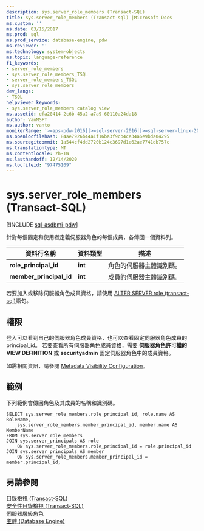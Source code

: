 ```yaml
---
description: sys.server_role_members (Transact-SQL)
title: sys.server_role_members (Transact-sql) |Microsoft Docs
ms.custom: ''
ms.date: 03/15/2017
ms.prod: sql
ms.prod_service: database-engine, pdw
ms.reviewer: ''
ms.technology: system-objects
ms.topic: language-reference
f1_keywords:
- server_role_members
- sys.server_role_members_TSQL
- server_role_members_TSQL
- sys.server_role_members
dev_langs:
- TSQL
helpviewer_keywords:
- sys.server_role_members catalog view
ms.assetid: efa20414-2c6b-45a2-a7a9-60110a24da18
author: VanMSFT
ms.author: vanto
monikerRange: '>=aps-pdw-2016||>=sql-server-2016||>=sql-server-linux-2017||=azuresqldb-mi-current'
ms.openlocfilehash: 84ae7926b44a1f16ba3f9cb4ce34a6e9bda04295
ms.sourcegitcommit: 1a544cf4dd2720b124c3697d1e62ae7741db757c
ms.translationtype: MT
ms.contentlocale: zh-TW
ms.lasthandoff: 12/14/2020
ms.locfileid: "97475109"
---
```

# <a name="sysserver_role_members-transact-sql"></a>sys.server_role_members (Transact-SQL)
[!INCLUDE [sql-asdbmi-pdw](../../includes/applies-to-version/sql-asdbmi-pdw.md)]

  針對每個固定和使用者定義伺服器角色的每個成員，各傳回一個資料列。  
  
|資料行名稱|資料類型|描述|  
|-----------------|---------------|-----------------|  
|**role_principal_id**|**int**|角色的伺服器主體識別碼。|  
|**member_principal_id**|**int**|成員的伺服器主體識別碼。|  
  
 若要加入或移除伺服器角色成員資格，請使用 [ALTER SERVER role &#40;transact-sql&#41;](../../t-sql/statements/alter-server-role-transact-sql.md)語句。  
  
## <a name="permissions"></a>權限  
 登入可以看到自己的伺服器角色成員資格，也可以查看固定伺服器角色成員的 principal_id。 若要查看所有伺服器角色成員資格，需要 **伺服器角色許可權的 VIEW DEFINITION** 或 **securityadmin** 固定伺服器角色中的成員資格。  
  
 如需相關資訊，請參閱 [Metadata Visibility Configuration](../../relational-databases/security/metadata-visibility-configuration.md)。  
  
## <a name="examples"></a>範例  
 下列範例會傳回角色及其成員的名稱和識別碼。  
  
```  
SELECT sys.server_role_members.role_principal_id, role.name AS RoleName,   
    sys.server_role_members.member_principal_id, member.name AS MemberName  
FROM sys.server_role_members  
JOIN sys.server_principals AS role  
    ON sys.server_role_members.role_principal_id = role.principal_id  
JOIN sys.server_principals AS member  
    ON sys.server_role_members.member_principal_id = member.principal_id;  
```  
  
## <a name="see-also"></a>另請參閱  
 [目錄檢視 &#40;Transact-SQL&#41;](../../relational-databases/system-catalog-views/catalog-views-transact-sql.md)   
 [安全性目錄檢視 &#40;Transact-SQL&#41;](../../relational-databases/system-catalog-views/security-catalog-views-transact-sql.md)   
 [伺服器層級角色](../../relational-databases/security/authentication-access/server-level-roles.md)   
 [主體 &#40;Database Engine&#41;](../../relational-databases/security/authentication-access/principals-database-engine.md)  
  
  
